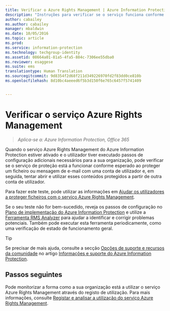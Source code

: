 ```yaml
---
title: Verificar o Azure Rights Management | Azure Information Protection
description: "Instruções para verificar se o serviço funciona conforme esperado ao proteger um ficheiro ou e-mail utilizando uma conta de utilizador e tentar abrir e utilizar esse conteúdo protegido a partir de outra conta de utilizador."
author: cabailey
ms.author: cabailey
manager: mbaldwin
ms.date: 10/05/2016
ms.topic: article
ms.prod: 
ms.service: information-protection
ms.technology: techgroup-identity
ms.assetid: 08664a01-81a5-4fa5-884c-7306ee55dba0
ms.reviewer: esaggese
ms.suite: ems
translationtype: Human Translation
ms.sourcegitcommit: 9d8354f2d68f211d349226970fd2f83dd0ce810b
ms.openlocfilehash: 8d10bc4aeeed6f5b3d150f6e765c6457f5741409


---
```


# <a name="verifying-the-azure-rights-management-service"></a>Verificar o serviço Azure Rights Management

>*Aplica-se a: Azure Information Protection, Office 365*

Quando o serviço Azure Rights Management do Azure Information Protection estiver ativado e o utilizador tiver executado passos de configuração adicionais necessários para a sua organização, pode verificar se o serviço de proteção está a funcionar conforme esperado ao proteger um ficheiro ou mensagem de e-mail com uma conta de utilizador e, em seguida, tentar abrir e utilizar esses conteúdos protegidos a partir de outra conta de utilizador.

Para fazer este teste, pode utilizar as informações em [Ajudar os utilizadores a proteger ficheiros com o serviço Azure Rights Management](help-users.md).

Se o seu teste não for bem-sucedido, reveja os passos de configuração no [Plano de implementação do Azure Information Protection](../plan-design/deployment-roadmap.md) e utilize a [Ferramenta RMS Analyzer](http://www.microsoft.com/en-us/download/details.aspx?id=46437) para ajudar a identificar e corrigir problemas potenciais. Também pode executar esta ferramenta periodicamente, como uma verificação de estado de funcionamento geral.

> [!TIP]
> Se precisar de mais ajuda, consulte a secção [Opções de suporte e recursos da comunidade](../get-started/information-support.md#support-options-and-community-resources) no artigo [Informações e suporte do Azure Information Protection](../get-started/information-support.md).

## <a name="next-steps"></a>Passos seguintes

Pode monitorizar a forma como a sua organização está a utilizar o serviço Azure Rights Management através do registo de utilização. Para mais informações, consulte [Registar e analisar a utilização do serviço Azure Rights Management](log-analyze-usage.md).






<!--HONumber=Nov16_HO2-->


